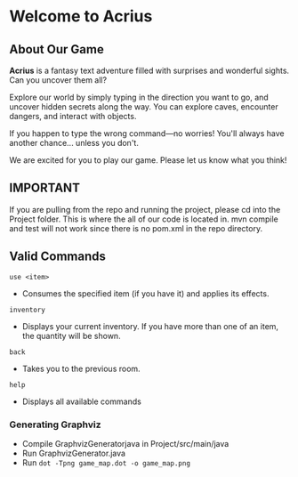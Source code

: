# Welcome to **Acrius**

## About Our Game
**Acrius** is a fantasy text adventure filled with surprises and wonderful sights. Can you uncover them all?

Explore our world by simply typing in the direction you want to go, and uncover hidden secrets along the way. You can explore caves, encounter dangers, and interact with objects.

If you happen to type the wrong command—no worries! You'll always have another chance... unless you don't.

We are excited for you to play our game. Please let us know what you think!

## IMPORTANT

If you are pulling from the repo and running the project, please cd into the Project folder. This is where the all of our code is located in. mvn compile and test will not work since there is no pom.xml in the repo directory.

## Valid Commands

`use <item>`
- Consumes the specified item (if you have it) and applies its effects.

`inventory`
- Displays your current inventory. If you have more than one of an item, the quantity will be shown.

`back`
- Takes you to the previous room.

`help`
- Displays all available commands

### Generating Graphviz
- Compile GraphvizGeneratorjava in Project/src/main/java
- Run GraphvizGenerator.java
- Run `dot -Tpng game_map.dot -o game_map.png`